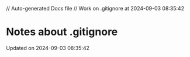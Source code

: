 // Auto-generated Docs file
// Work on .gitignore at 2024-09-03 08:35:42
# Notes about .gitignore
Updated on 2024-09-03 08:35:42
